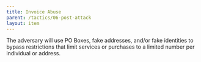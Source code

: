 ```yaml
---
title: Invoice Abuse
parent: /tactics/06-post-attack
layout: item
---
```


<p>The adversary will use PO Boxes, fake addresses, and/or fake identities to bypass restrictions that limit services or purchases to a limited number per individual or address.</p>

